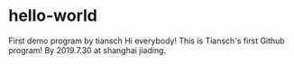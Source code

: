 # hello-world
First demo program by tiansch
Hi everybody!
This is Tiansch's first Github program! By 2019.7.30 at shanghai jiading.
